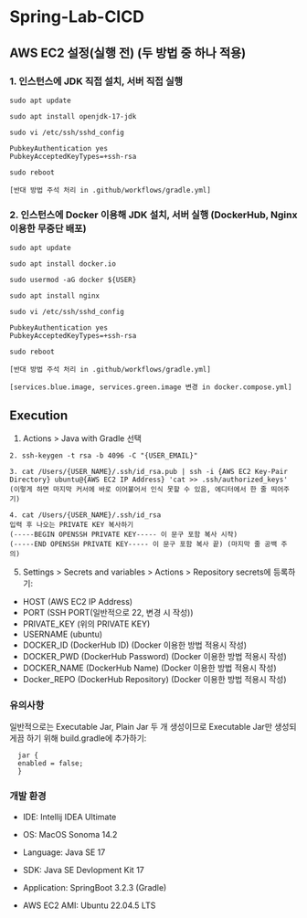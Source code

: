 # Spring-Lab-CICD

## AWS EC2 설정(실행 전) (두 방법 중 하나 적용)

### 1. 인스턴스에 JDK 직접 설치, 서버 직접 실행
```
sudo apt update

sudo apt install openjdk-17-jdk
```

```
sudo vi /etc/ssh/sshd_config

PubkeyAuthentication yes
PubkeyAcceptedKeyTypes=+ssh-rsa

sudo reboot
```

```
[반대 방법 주석 처리 in .github/workflows/gradle.yml] 
```


### 2. 인스턴스에 Docker 이용해 JDK 설치, 서버 실행 (DockerHub, Nginx 이용한 무중단 배포)
```
sudo apt update

sudo apt install docker.io

sudo usermod -aG docker ${USER}

sudo apt install nginx
```

```
sudo vi /etc/ssh/sshd_config

PubkeyAuthentication yes
PubkeyAcceptedKeyTypes=+ssh-rsa

sudo reboot
```

```
[반대 방법 주석 처리 in .github/workflows/gradle.yml]

[services.blue.image, services.green.image 변경 in docker.compose.yml]
```

## Execution 
1.  Actions > Java with Gradle 선택

```
2. ssh-keygen -t rsa -b 4096 -C "{USER_EMAIL}"
```

```
3. cat /Users/{USER_NAME}/.ssh/id_rsa.pub | ssh -i {AWS EC2 Key-Pair Directory} ubuntu@{AWS EC2 IP Address} 'cat >> .ssh/authorized_keys'
(이렇게 하면 마지막 커서에 바로 이어붙어서 인식 못할 수 있음, 에디터에서 한 줄 띄어주기)
```

```
4. cat /Users/{USER_NAME}/.ssh/id_rsa
입력 후 나오는 PRIVATE KEY 복사하기
(-----BEGIN OPENSSH PRIVATE KEY----- 이 문구 포함 복사 시작)
(-----END OPENSSH PRIVATE KEY----- 이 문구 포함 복사 끝) (마지막 줄 공백 주의)
```

5. Settings > Secrets and variables > Actions > Repository secrets에 등록하기:
- HOST (AWS EC2 IP Address)
- PORT (SSH PORT(일반적으로 22, 변경 시 작성))
- PRIVATE_KEY (위의 PRIVATE KEY)
- USERNAME (ubuntu)
- DOCKER_ID (DockerHub ID) (Docker 이용한 방법 적용시 작성)
- DOCKER_PWD (DockerHub Password) (Docker 이용한 방법 적용시 작성)
- DOCKER_NAME (DockerHub Name) (Docker 이용한 방법 적용시 작성)
- Docker_REPO (DockerHub Repository) (Docker 이용한 방법 적용시 작성)

### 유의사항
일반적으로는 Executable Jar, Plain Jar 두 개 생성이므로 Executable Jar만 생성되게끔 하기 위해 build.gradle에 추가하기:

```
  jar {
  enabled = false;
  }
```

### 개발 환경
- IDE: Intellij IDEA Ultimate

- OS: MacOS Sonoma 14.2

- Language: Java SE 17

- SDK: Java SE Devlopment Kit 17

- Application: SpringBoot 3.2.3 (Gradle)

- AWS EC2 AMI: Ubuntu 22.04.5 LTS
